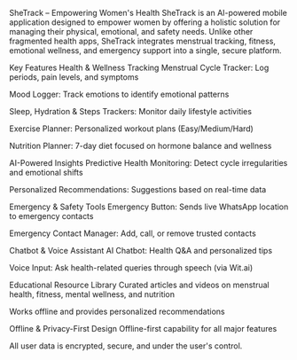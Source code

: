 SheTrack – Empowering Women's Health
SheTrack is an AI-powered mobile application designed to empower women by offering a holistic solution for managing their physical, emotional, and safety needs. Unlike other fragmented health apps, SheTrack integrates menstrual tracking, fitness, emotional wellness, and emergency support into a single, secure platform.

Key Features
Health & Wellness Tracking
Menstrual Cycle Tracker: Log periods, pain levels, and symptoms

Mood Logger: Track emotions to identify emotional patterns

Sleep, Hydration & Steps Trackers: Monitor daily lifestyle activities

Exercise Planner: Personalized workout plans (Easy/Medium/Hard)

Nutrition Planner: 7-day diet focused on hormone balance and wellness

AI-Powered Insights
Predictive Health Monitoring: Detect cycle irregularities and emotional shifts

Personalized Recommendations: Suggestions based on real-time data

Emergency & Safety Tools
Emergency Button: Sends live WhatsApp location to emergency contacts

Emergency Contact Manager: Add, call, or remove trusted contacts

Chatbot & Voice Assistant
AI Chatbot: Health Q&A and personalized tips

Voice Input: Ask health-related queries through speech (via Wit.ai)

Educational Resource Library
Curated articles and videos on menstrual health, fitness, mental wellness, and nutrition

Works offline and provides personalized recommendations

Offline & Privacy-First Design
Offline-first capability for all major features

All user data is encrypted, secure, and under the user's control.
